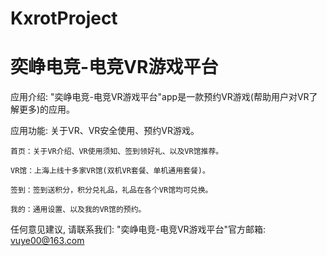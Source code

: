 # KxrotProject
# 奕峥电竞-电竞VR游戏平台

  应用介绍: "奕峥电竞-电竞VR游戏平台"app是一款预约VR游戏(帮助用户对VR了解更多)的应用。

  应用功能: 关于VR、VR安全使用、预约VR游戏。
  
    首页：关于VR介绍、VR使用须知、签到领好礼、以及VR馆推荐。
    
    VR馆：上海上线十多家VR馆(双机VR套餐、单机通用套餐)。
    
    签到：签到送积分，积分兑礼品，礼品在各个VR馆均可兑换。
    
    我的：通用设置、以及我的VR馆的预约。
    
  任何意见建议, 请联系我们: 
  "奕峥电竞-电竞VR游戏平台"官方邮箱: vuye00@163.com
